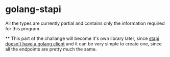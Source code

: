 # golang-stapi

All the types are currently partial and contains only the information required for this program.

** This part of the challange will become it's own library later, since [stapi doesn't have a golang client][link-1] and it can be very simple to create one, since all the endpoints are pretty much the same.

[link-1]: https://github.com/cezarykluczynski/stapi/wiki/Clients